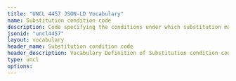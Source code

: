 ```yaml
---
title: "UNCL 4457 JSON-LD Vocabulary"
name: Substitution condition code
description: Code specifying the conditions under which substitution may take place.
jsonid: "uncl4457"
layout: vocabulary
header_name: Substitution condition code
header_description: Vocabulary Definition of Substitution condition code semantics in HTML format. JSON-LD format is available at [uncl4457.jsonld](/vocabulary/uncl4457.jsonld)
type: uncl
options:
---
```

